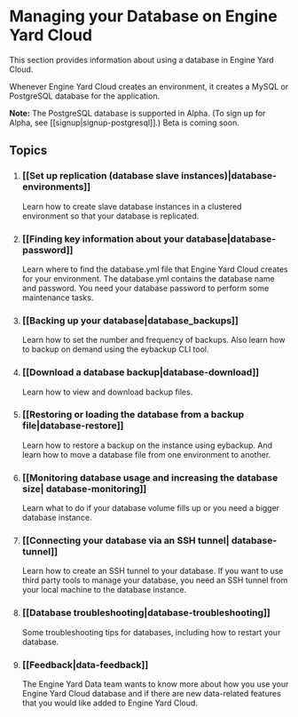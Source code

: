 # Managing your Database on Engine Yard Cloud

This section provides information about using <!-- and configuring --> a database in Engine Yard Cloud.

Whenever Engine Yard Cloud creates an environment, it creates a MySQL or PostgreSQL database for the application. 

**Note:** The PostgreSQL database is supported in Alpha. (To sign up for Alpha, see [[signup|signup-postgresql]].) Beta is coming soon. 

## Topics

1. ### [[Set up replication (database slave instances)|database-environments]]

    Learn how to create slave database instances in a clustered environment so that your database is replicated. 

2. ### [[Finding key information about your database|database-password]]  

    Learn where to find the database.yml file that Engine Yard Cloud creates for your environment. The database.yml contains the database name and password. You need your database password to perform some maintenance tasks.

3. ### [[Backing up your database|database_backups]]

    Learn how to set the number and frequency of backups. Also learn how to backup on demand using the eybackup CLI tool. 

4. ### [[Download a database backup|database-download]] 

    Learn how to view and download backup files.

5. ### [[Restoring or loading the database from a backup file|database-restore]]

    Learn how to restore a backup on the instance using eybackup. And learn how to move a database file from one environment to another.

6. ### [[Monitoring database usage and increasing the database size| database-monitoring]]

    Learn what to do if your database volume fills up or you need a bigger database instance.

7. ### [[Connecting your database via an SSH tunnel| database-tunnel]]

    Learn how to create an SSH tunnel to your database. If you want to use third party tools to manage your database, you need an SSH tunnel from your local machine to the database instance.

10. ### [[Database troubleshooting|database-troubleshooting]]

    Some troubleshooting tips for databases, including how to restart your database.

11. ### [[Feedback|data-feedback]]

    The Engine Yard Data team wants to know more about how you use your Engine Yard Cloud database and if there are new data-related features that you would like added to Engine Yard Cloud.

<!-- 8. ### [[Configure a MySQL database|database-mysql-configure]]

	    Learn how to configure the MySQL Server(?) or Instance(?) or Database(?) using Chef recipes(?). 

	9. 	### [[Configure a PostgreSQL database|database-pg-configure]]

	    Learn how to configure the PostgreSQL Server(?) or Instance(?) or Database(?) using Chef recipes(?). -->
